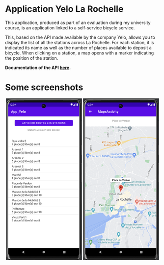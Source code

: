 # Application Yelo La Rochelle

This application, produced as part of an evaluation during my university course, is an application linked to a self-service bicycle service.

This, based on the API made available by the company Yelo, allows you to display the list of all the stations across La Rochelle. 
For each station, it is indicated its name as well as the number of places available to deposit a bicycle.
When clicking on a station, a map opens with a marker indicating the position of the station.

**Documentation of the API [here](https://opendata.agglo-larochelle.fr/api/doc "API Yelo").**

# Some screenshots
<p align = "center">
    <img src="img_rd_1.png" width="49%">
    <img src="img_rd_2.png" width="49%">
</p>
